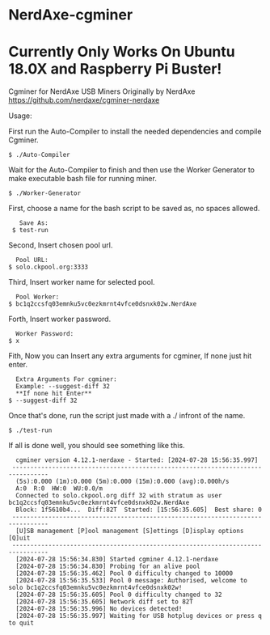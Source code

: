 # NerdAxe-cgminer
# Currently Only Works On Ubuntu 18.0X and Raspberry Pi Buster!
Cgminer for NerdAxe USB Miners Originally by NerdAxe
 https://github.com/nerdaxe/cgminer-nerdaxe

Usage:

First run the Auto-Compiler to install the needed dependencies and compile Cgminer.

	$ ./Auto-Compiler

Wait for the Auto-Compiler to finish and then use the Worker Generator to make executable bash file for running miner.

	$ ./Worker-Generator

First, choose a name for the bash script to be saved as, no spaces allowed.

	   Save As:
	 $ test-run

Second, Insert chosen pool url.

	  Pool URL:
	$ solo.ckpool.org:3333

Third, Insert worker name for selected pool.

	  Pool Worker:
	$ bc1q2ccsfq03emnku5vc0ezkmrnt4vfce0dsnxk02w.NerdAxe

Forth, Insert worker password.

	  Worker Password:
	$ x

Fith, Now you can Insert any extra arguments for cgminer, If none just hit enter.

	  Extra Arguments For cgminer:
	  Example: --suggest-diff 32
	  **If none hit Enter**
	$ --suggest-diff 32

Once that's done, run the script just made with a ./ infront of the name.

	$ ./test-run

If all is done well, you should see something like this.

	  cgminer version 4.12.1-nerdaxe - Started: [2024-07-28 15:56:35.997]
	 --------------------------------------------------------------------------------
	  (5s):0.000 (1m):0.000 (5m):0.000 (15m):0.000 (avg):0.000h/s
	  A:0  R:0  HW:0  WU:0.0/m
	  Connected to solo.ckpool.org diff 32 with stratum as user bc1q2ccsfq03emnku5vc0ezkmrnt4vfce0dsnxk02w.NerdAxe
	  Block: 1f5610b4...  Diff:82T  Started: [15:56:35.605]  Best share: 0
	 --------------------------------------------------------------------------------
	  [U]SB management [P]ool management [S]ettings [D]isplay options [Q]uit
	 --------------------------------------------------------------------------------
	  [2024-07-28 15:56:34.830] Started cgminer 4.12.1-nerdaxe
	  [2024-07-28 15:56:34.830] Probing for an alive pool
	  [2024-07-28 15:56:35.462] Pool 0 difficulty changed to 10000
	  [2024-07-28 15:56:35.533] Pool 0 message: Authorised, welcome to solo bc1q2ccsfq03emnku5vc0ezkmrnt4vfce0dsnxk02w!
	  [2024-07-28 15:56:35.605] Pool 0 difficulty changed to 32
	  [2024-07-28 15:56:35.605] Network diff set to 82T
	  [2024-07-28 15:56:35.996] No devices detected!
	  [2024-07-28 15:56:35.997] Waiting for USB hotplug devices or press q to quit
